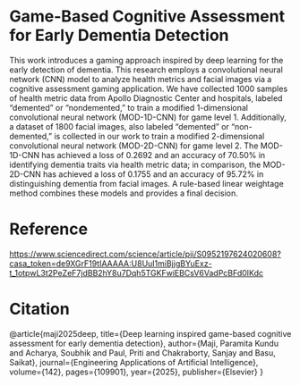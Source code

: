 # Game-Based Cognitive Assessment for Early Dementia Detection

This work introduces a gaming approach inspired by deep learning for the early detection of dementia. This research employs a convolutional neural network (CNN) model to analyze health metrics and facial images via a cognitive assessment gaming application. We have collected 1000 samples of health metric data from Apollo Diagnostic Center and hospitals, labeled “demented” or “nondemented,” to train a modified 1-dimensional convolutional neural network (MOD-1D-CNN) for game level 1. Additionally, a dataset of 1800 facial images, also labeled  “demented” or “non-demented,” is collected in our work to train a modified 2-dimensional convolutional neural network (MOD-2D-CNN) for game level 2. The MOD-1D-CNN has achieved a loss of 0.2692 and an accuracy of 70.50% in identifying dementia traits via health metric data; in comparison, the MOD-2D-CNN has achieved a loss of 0.1755 and an accuracy of 95.72% in distinguishing dementia from facial images. A rule-based linear weightage method combines these models and provides a final decision.

# Reference

https://www.sciencedirect.com/science/article/pii/S0952197624020608?casa_token=de9XGrF19tIAAAAA:U8UuI1miBjjgBYuExz-t_1otpwL3t2PeZeF7jdBB2hY8u7Dqh5TGKFwiEBCsV6VadPcBFd0IKdc

# Citation
@article{maji2025deep,
  title={Deep learning inspired game-based cognitive assessment for early dementia detection},
  author={Maji, Paramita Kundu and Acharya, Soubhik and Paul, Priti and Chakraborty, Sanjay and Basu, Saikat},
  journal={Engineering Applications of Artificial Intelligence},
  volume={142},
  pages={109901},
  year={2025},
  publisher={Elsevier}
}
